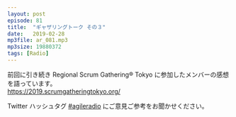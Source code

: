 ```yaml
---
layout: post
episode: 81
title:  "ギャザリングトーク その３"
date:   2019-02-28
mp3file: ar_081.mp3
mp3size: 19880372
tags: [Radio]
---
```


前回に引き続き Regional Scrum Gathering® Tokyo に参加したメンバーの感想を語っています。  
https://2019.scrumgatheringtokyo.org/  

Twitter ハッシュタグ [#agileradio](https://twitter.com/intent/tweet?hashtags=agileradio) にご意見ご参考をお聞かせください。

